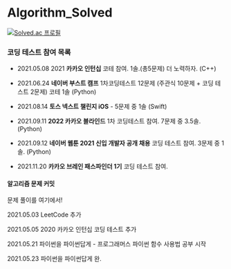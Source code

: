# Algorithm_Solved


[![Solved.ac
프로필](http://mazassumnida.wtf/api/v2/generate_badge?boj=yo7504)](https://solved.ac/yo7504)

### 코딩 테스트 참여 목록

- 2021.05.08 2021 **카카오 인턴십** 코테 참여. 1솔.(총5문제) 더 노력하자. (C++)

- 2021.06.24 **네이버 부스트 캠프** 1차코딩테스트 12문제 (주관식 10문제 + 코딩 테스트 2문제) 코테 1솔 (Python)

- 2021.08.14 **토스 넥스트 챌린지 iOS** - 5문제 중 1솔 (Swift)

- 2021.09.11 **2022 카카오 블라인드** 1차 코딩테스트 참여. 7문제 중 3.5솔. (Python)

- 2021.09.12 **네이버 웹툰 2021 신입 개발자 공개 채용** 코딩 테스트 참여. 3문제 중 1솔. (Python)

- 2021.11.20 **카카오 브레인 패스파인더 1기** 코딩 테스트 참여.

#### 알고리즘 문제 커밋

문제 풀이를 여기에서!

2021.05.03 LeetCode 추가

2021.05.05 2020 카카오 인턴십 코딩 테스트 추가

2021.05.21 파이썬을 파이썬답게 - 프로그래머스 파이썬 함수 사용법 공부 시작

2021.05.23 파이썬을 파이썬답게 완.

